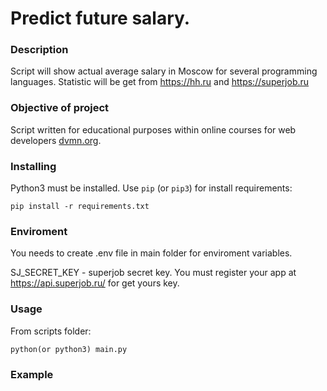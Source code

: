 # Predict future salary.
### Description

Script will show actual average salary in Moscow for several programming languages.
Statistic will be get from https://hh.ru and https://superjob.ru

### Objective of project

Script written for educational purposes within online courses for web developers [dvmn.org](https://dvmn.org/).

### Installing

Python3 must be installed. 
Use `pip` (or `pip3`) for install requirements:
```
pip install -r requirements.txt
```

### Enviroment

You needs to create .env file in main folder for enviroment variables.

SJ_SECRET_KEY - superjob secret key. You must register your app at https://api.superjob.ru/ for get yours key.

### Usage

From scripts folder:
```
python(or python3) main.py
```
### Example


